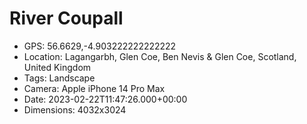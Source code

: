 # River Coupall

- GPS: 56.6629,-4.903222222222222
- Location: Lagangarbh, Glen Coe, Ben Nevis & Glen Coe, Scotland, United Kingdom
- Tags: Landscape
- Camera: Apple iPhone 14 Pro Max
- Date: 2023-02-22T11:47:26.000+00:00
- Dimensions: 4032x3024
